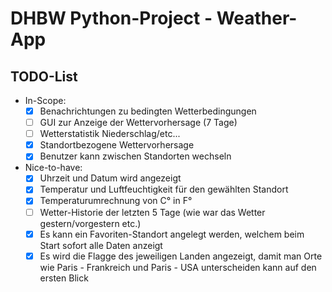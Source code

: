 # DHBW Python-Project - Weather-App

## TODO-List
- In-Scope:
  - [x] Benachrichtungen zu bedingten Wetterbedingungen
  - [ ] GUI zur Anzeige der Wettervorhersage (7 Tage)
  - [ ] Wetterstatistik Niederschlag/etc...
  - [x] Standortbezogene Wettervorhersage
  - [x] Benutzer kann zwischen Standorten wechseln

- Nice-to-have:
  - [x] Uhrzeit und Datum wird angezeigt
  - [x] Temperatur und Luftfeuchtigkeit für den gewählten Standort
  - [x] Temperaturumrechnung von C° in F°
  - [ ] Wetter-Historie der letzten 5 Tage (wie war das Wetter gestern/vorgestern etc.)
  - [x] Es kann ein Favoriten-Standort angelegt werden, welchem beim Start sofort alle Daten anzeigt
  - [x] Es wird die Flagge des jeweiligen Landen angezeigt, damit man Orte wie Paris - Frankreich und Paris - USA unterscheiden kann auf den ersten Blick
